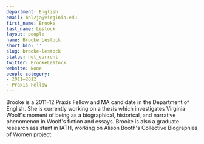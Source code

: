 ```yaml
---
department: English
email: bnl2ja@virginia.edu
first_name: Brooke
last_name: Lestock
layout: people
name: Brooke Lestock
short_bio: ''
slug: brooke-lestock
status: not_current
twitter: BrookeLestock
website: None
people-category:
- 2011–2012
- Praxis Fellow
---
```


Brooke is a 2011-12 Praxis Fellow and MA candidate in the Department of English. She is currently working on a thesis which investigates Virginia Woolf's moment of being as a biographical, historical, and narrative phenomenon in Woolf's fiction and essays. Brooke is also a graduate research assistant in IATH, working on Alison Booth's Collective Biographies of Women project.
